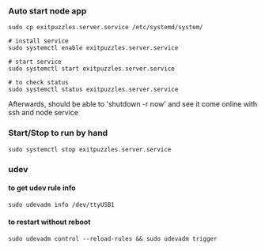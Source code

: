 ### Auto start node app
```
sudo cp exitpuzzles.server.service /etc/systemd/system/

# install service
sudo systemctl enable exitpuzzles.server.service

# start service
sudo systemctl start exitpuzzles.server.service

# to check status
sudo systemctl status exitpuzzles.server.service

```

Afterwards, should be able to 'shutdown -r now' and see it come online with ssh and node service

### Start/Stop to run by hand
```
sudo systemctl stop exitpuzzles.server.service
```

### udev
#### to get udev rule info 
```sudo udevadm info /dev/ttyUSB1```

#### to restart without reboot
```sudo udevadm control --reload-rules && sudo udevadm trigger```



